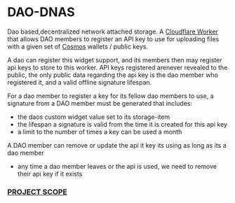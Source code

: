 # DAO-DNAS

Dao based,decentralized network attached storage. A [Cloudflare
Worker](https://developers.cloudflare.com/workers) that allows DAO members to register an API key to use for uploading files with a given set of [Cosmos](https://cosmos.network) wallets / public keys.

<!-- Currently deployed at https://pfpk.daodao.zone -->

A dao can register this widget support, and its members then may register
api keys to store to this worker. API keys registered arenever revealed to the public,
the only public data regarding the api key is the dao member who registered it, and a valid offline signature lifespan.

For a dao member to register a key for its fellow dao members to use, a signature from a DAO member must be generated that includes:
- the daos custom widget value set to its storage-item
- the lifespan a signature is valid from the time it is created for this api key
- a limit to the number of times a key can be used a month

A DAO member can remove or update the api it key its using as long as its a dao member

- any time a dao member leaves or the api is used, we need to remove their api key if it exists


### [PROJECT SCOPE](./DAO-DNAS.md)

 <!-- Both the update profile and register public keys routes automatically create a
new profile if one does not exist for the calling public key; similary, the
fetch profile route returns an empty profile object if the provided public key,
bech32 hash, or address is not associated with any profile. Thus it externally
appears as if all public keys/addresses are associated with an empty profile. An
empty profile contains the initial `nonce` (0), both `name` and `nft` set to
null, and `chains` an empty object.

## Setup

```
npm install -g wrangler
npm install
```

## Development

```
npm run dev
```

### Configuration

1. Copy `wrangler.toml.example` to `wrangler.toml`.

2. Create D1 database for production:

```sh
npx wrangler d1 create pfpk
```

3. Update the binding ID in `wrangler.toml`:

```toml
[[ d1_databases ]]
binding = "DB"
database_name = "pfpk"
database_id = "<REPLACE DB_ID>"
```

## API

### `GET /:publicKey`

`publicKey` is the hexadecimal representation of a secp256k1 public key used in
the Cosmos.

You can alternatively use the bech32 address or hash to query for the profile:

- `GET /address/:bech32Address`
- `GET /hex/:addressHex`

The returned type is:

```ts
type FetchProfileResponse = {
  uuid: string;
  nonce: number;
  name: string | null;
  nft: {
    chainId: string;
    collectionAddress: string;
    tokenId: string;
    imageUrl: string;
  } | null;
  chains: Record<
    string,
    {
      publicKey: {
        type: string;
        hex: string;
      }
      address: string;
    }
  >;
};
```

or in the case of an error:

```ts
type FetchProfileResponse = {
  error: string;
};
```

This route checks that the given public key is attached to a profile, verifies
that the NFT is still owned by the profile, and verifies that the NFT has an
image URL set. If the profile no longer owns the NFT, or there is no image URL
set, no NFT is returned.

The retrieval of the image URL depends on the chain:

- For Stargaze, it is fetched from the Stargaze API.
- For all other chains, a cw721 NFT is expected. It queries the `nft_info`
  method on the smart contract of the NFT's `collectionAddress`. If `extension`
  is present, it checks for `image`, `image_uri`, and `image_url`, in that
  order. If any is present, it uses that one. If not, it tries to fetch the data
  located at the URL provided by the `token_uri` field. If this response is
  JSON, it assumes the data conforms to the [ERC721 Metadata JSON
  Schema](https://github.com/ethereum/EIPs/blob/master/EIPS/eip-721.md#specification)
  standard, and uses the `image` field from that response. If the response is
  not JSON, it just uses `token_uri` directly and hopes it is an image. Some
  NFTs use that field for the image, and not all servers set the correct
  mimetype headers (such as IPFS URLs that don't care about the contents of the
  data).

It also returns a map of chain ID to public key and address for that chain based
on the preferred public key. See the explanation at the top for more details.

If `uuid` is null, this means the profile has not yet been created by the
specified public key (i.e. no name, image, or chains have been set). This is the
default response returned for all profiles that do not yet exist. Once a profile
is created, `uuid` is set and will remain constant even if public keys attached
to it change, allowing a profile to be referenced by external services. This is
useful for authorizing and associating data with a specific profile instead of
just a single public key, allowing for authorized persistent data storage and
other usecases.

### `POST /`

The expected request body type is:

```ts
type UpdateProfileRequest = {
  data: {
    profile: {
      nonce: number;
      name?: string | null;
      nft?: {
        chainId: string;
        collectionAddress: string;
        tokenId: string;
      } | null;
    };
    chainIds?: string[];
    auth: {
      type: string;
      nonce: number;
      chainId: string;
      chainFeeDenom: string;
      chainBech32Prefix: string;
      publicKeyType: string;
      publicKeyHex: string;
    };
  };
  signature: string;
};
```

The returned type is:

```ts
type UpdateProfileResponse = {
  success: true;
};
```

or in the case of an error:

```ts
type UpdateProfileResponse = {
  error: string;
};
```

This route lets the user perform partial updates to their existing profile, or
create a new profile if one does not exist for the current public key. If `name`
or `nft` is `null`, that field is cleared. If either is `undefined` or omitted,
nothing happens to that field. The name must be unique, at least 1 character
long, at most 32 characters long, and only contain alphanumeric characters,
periods, and underscores. The NFT must be owned by any of the profile's public
keys. If the NFT has no image, it will fail.

A set of chain IDs can optionally be provided. If provided, the public key will
be registered for all of these chains. If no chain IDs are provided when
creating a profile for the first time, the public key will be registered for the
chain used to sign the request.

The nonce from the latest GET request must be provided to prevent replay
attacks. It starts at 0, and the GET request will return an empty profile with a
nonce of 0 if nothing has been set.

The signature is derived by calling `OfflineAminoSigner`'s `signAmino` function
with the `signDoc` argument generated using `makeSignDoc` from the
`@cosmjs/amino` package. This can be seen in the signature verification code
located in [src/index.ts](./src/utils/auth.ts#L20) around line 20.

### `POST /register-dnas`
```ts
type RegisterDnasKeyRequest = {
  data: {
    apiKeys: {
      data: {
        dao: string;
        apiKey: {
          provider_label: string;
          signature_lifespan: string;
          upload_limit?: number;
        };
        auth: {
          type: string;
          nonce: number;
          chainId: string;
          chainFeeDenom: string;
          chainBech32Prefix: string;
          publicKeyType: string;
          publicKeyHex: string;
        };
      };
      signature: string;
    }[];
    auth: {
      type: string;
      nonce: number;
      chainId: string;
      chainFeeDenom: string;
      chainBech32Prefix: string;
      publicKeyType: string;
      publicKeyHex: string;
    };
  };
  signature: string;
};
```
### `POST /register`


The expected request body type is:
```ts
type RegisterPublicKeyRequest = {
  data: {
    publicKeys: {
      data: {
        allow: string;
        chainIds?: string[];
        auth: {
          type: string;
          nonce: number;
          chainId: string;
          chainFeeDenom: string;
          chainBech32Prefix: string;
          publicKeyType: string;
          publicKeyHex: string;
        };
      };
      signature: string;
    }[];
    auth: {
      type: string;
      nonce: number;
      chainId: string;
      chainFeeDenom: string;
      chainBech32Prefix: string;
      publicKeyType: string;
      publicKeyHex: string;
    };
  };
  signature: string;
};
```

The returned type is:

```ts
type RegisterPublicKeyResponse = {
  success: true;
};
```

or in the case of an error:

```ts
type RegisterPublicKeyResponse = {
  error: string;
};
```

This route lets the user register public keys for their profile and/or set chain
preferences for their registered public keys. The keys being registered must
sign allowances (using the same nonce) to allow the profile to register them (or
else anyone could claim any public key as their own). Thus, the keys being
registered must set `allow` to the profile's public key that is registering
them. `chainIds` is an optional array of chain IDs to set as preferences for
this public key. If `chainIds` is omitted for a key being registered, it will
just set the chain preference for the chain used to sign the nested request. The
authentication structure is nested, so first the keys being registered need to
sign the data objects, and then the profile public key performing the
registration needs to sign all of them. When registering new chains for the
profile public key performing the registration, the internal allowance signature
is not required.

If this route is called with a public key that is not attached to any profile, a
new empty profile is created automatically.

If a new public key being registered is attached to an existing profile, the
public key will be removed from it. If an existing profile has no other public
keys after the new public key is removed, the profile will be deleted.

All public keys attached to a profile will resolve to the profile when looked up
using the GET request at the top (by address, public key, or bech32 hash).
However, **a profile must explicitly choose a public key to use for name
resolution/searching on each chain**. This is because chains sometimes use
different public key derivation paths from other chains, and thus wallets
aggregate default addresses that are associated with different public keys in
the same wallet. Requiring an explicit opt-in per chain prevents the user from
using an address for a profile that the profile holder does not expect to use.
Although it is still safe to use any of the public keys controlled by the
wallet/unique private key (since a user can manually add a new derivation path
to their wallet), it would lead to unexpected behavior to use the undesired
public key for a chain. Thus, the user needs to explicitly choose which public
key (and thus which address) to resolve their name to on each chain. This is
called a chain preference.

The nonce from the latest GET request must be provided to prevent replay
attacks.

The signature is derived by calling `OfflineAminoSigner`'s `signAmino` function
with the `signDoc` argument generated using `makeSignDoc` from the
`@cosmjs/amino` package. This can be seen in the signature verification code
located in [src/index.ts](./src/utils/auth.ts#L20) around line 20.

### `POST /unregister`

The expected request body type is:

```ts
type UnregisterPublicKeyRequest = {
  data: {
    publicKeys: {
      type: string
      hex: string
    }[]
    auth: {
      type: string;
      nonce: number;
      chainId: string;
      chainFeeDenom: string;
      chainBech32Prefix: string;
      publicKeyType: string;
      publicKeyHex: string;
    };
  };
  signature: string;
};
```

The returned type is:

```ts
type UnregisterPublicKeyResponse = {
  success: true;
};
```

or in the case of an error:

```ts
type UnregisterPublicKeyResponse = {
  error: string;
};
```

This route lets the user unregister public keys from their profile.

The nonce from the latest GET request must be provided to prevent replay
attacks.

The signature is derived by calling `OfflineAminoSigner`'s `signAmino` function
with the `signDoc` argument generated using `makeSignDoc` from the
`@cosmjs/amino` package. This can be seen in the signature verification code
located in [src/index.ts](./src/utils/auth.ts#L20) around line 20.

### `GET /search/:chainId/:namePrefix`

`chainId` is the chain ID of the chain, such as `juno-1` or `stargaze-1`. It
will transform the public keys associated with names to the bech32 addresses for
the given chain.

`namePrefix` is the prefix of the name to search for. It is case-insensitive.

The returned type is:

```ts
type SearchProfilesResponse = {
  profiles: Array<{
    uuid: string | null;
    publicKey: {
      type: string;
      hex: string;
    };
    address: string;
    name: string | null;
    nft: {
      chainId: string;
      collectionAddress: string;
      tokenId: string;
      imageUrl: string;
    } | null;
  }>;
};
```

or in the case of an error:

```ts
type SearchProfilesResponse = {
  error: string;
};
```

This route lets you search for profiles with names that have a given prefix. It
returns the top 5 results.

### `GET /resolve/:chainId/:name`

`chainId` is the chain ID, such as `juno-1` or `stargaze-1`. It will transform
the public keys associated with names to the bech32 address for the given chain.

`name` is the name to resolve. It is case-insensitive.

The returned type is:

```ts
type ResolveProfileResponse = {
  resolved: {
    uuid: string;
    publicKey: {
      type: string;
      hex: string;
    };
    address: string;
    name: string | null;
    nft: {
      chainId: string;
      collectionAddress: string;
      tokenId: string;
      imageUrl: string;
    } | null;
  } | null;
};
```

or in the case of an error:

```ts
type ResolveProfileResponse = {
  error: string;
};
```

This route lets you resolve a profile from its name.

### `GET /stats`

This route returns statistics about the profiles.

The returned type is:

```ts
type StatsResponse = {
  total: number;
};
```

or in the case of an error:

```ts
type StatsResponse = {
  error: string;
};
``` -->
